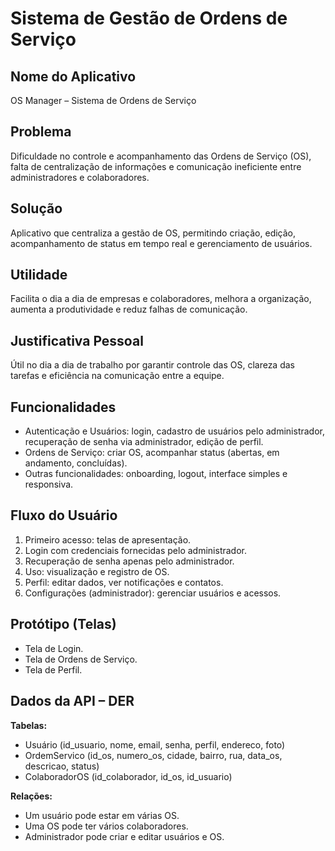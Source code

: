 # Sistema de Gestão de Ordens de Serviço

## Nome do Aplicativo
OS Manager – Sistema de Ordens de Serviço

## Problema
Dificuldade no controle e acompanhamento das Ordens de Serviço (OS), falta de centralização de informações e comunicação ineficiente entre administradores e colaboradores.

## Solução
Aplicativo que centraliza a gestão de OS, permitindo criação, edição, acompanhamento de status em tempo real e gerenciamento de usuários.

## Utilidade
Facilita o dia a dia de empresas e colaboradores, melhora a organização, aumenta a produtividade e reduz falhas de comunicação.

## Justificativa Pessoal
Útil no dia a dia de trabalho por garantir controle das OS, clareza das tarefas e eficiência na comunicação entre a equipe.

## Funcionalidades
- Autenticação e Usuários: login, cadastro de usuários pelo administrador, recuperação de senha via administrador, edição de perfil.
- Ordens de Serviço: criar OS, acompanhar status (abertas, em andamento, concluídas).
- Outras funcionalidades: onboarding, logout, interface simples e responsiva.

## Fluxo do Usuário
1. Primeiro acesso: telas de apresentação.
2. Login com credenciais fornecidas pelo administrador.
3. Recuperação de senha apenas pelo administrador.
4. Uso: visualização e registro de OS.
5. Perfil: editar dados, ver notificações e contatos.
6. Configurações (administrador): gerenciar usuários e acessos.

## Protótipo (Telas)
- Tela de Login.
- Tela de Ordens de Serviço.
- Tela de Perfil.

## Dados da API – DER
**Tabelas:**
- Usuário (id_usuario, nome, email, senha, perfil, endereco, foto)
- OrdemServico (id_os, numero_os, cidade, bairro, rua, data_os, descricao, status)
- ColaboradorOS (id_colaborador, id_os, id_usuario)

**Relações:**
- Um usuário pode estar em várias OS.
- Uma OS pode ter vários colaboradores.
- Administrador pode criar e editar usuários e OS.
